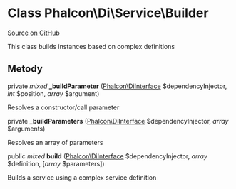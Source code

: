 # Class **Phalcon\\Di\\Service\\Builder**

<a href="https://github.com/phalcon/cphalcon/blob/master/phalcon/di/service/builder.zep" class="btn btn-default btn-sm">Source on GitHub</a>

This class builds instances based on complex definitions

## Metody

private *mixed* **_buildParameter** ([Phalcon\DiInterface](/en/3.2/api/Phalcon_DiInterface) $dependencyInjector, *int* $position, *array* $argument)

Resolves a constructor/call parameter

private **_buildParameters** ([Phalcon\DiInterface](/en/3.2/api/Phalcon_DiInterface) $dependencyInjector, *array* $arguments)

Resolves an array of parameters

public *mixed* **build** ([Phalcon\DiInterface](/en/3.2/api/Phalcon_DiInterface) $dependencyInjector, *array* $definition, [*array* $parameters])

Builds a service using a complex service definition